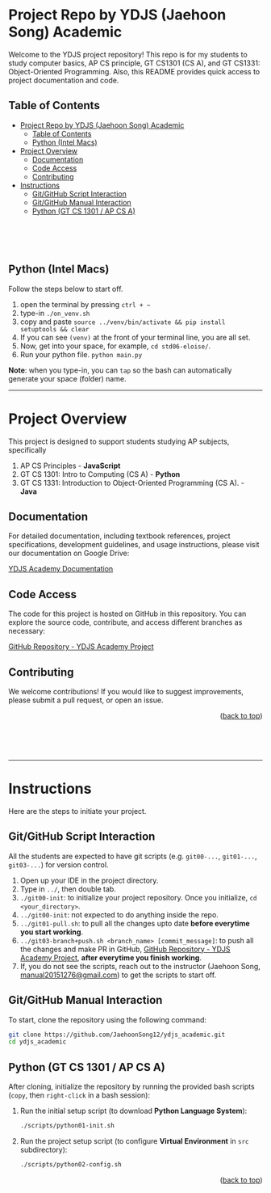 <!-- 
 @requires
 1. VSCode extension: Markdown Preview Enhanced
 2. Shortcut: 'Ctrl/Command' + 'Shift' + 'V'
 3. Split: Drag to right (->)

 @requires
 1. VSCode extension: Markdown All in One
 2. `File` > `Preferences` > `Keyboard Shortcuts`
 3. toggle code span > `Ctrl + '`
 4. toggle code block > `Ctrl + Shift + '`

 @usage
 1. End of Proof (Q.E.D.): <div style="text-align: right;">&#11035;</div>
 2. End of Each Section: 

     <br /><br /><br />

     ---



     <p align="right">(<a href="#readme-top">back to top</a>)</p>
     

 3. ![image_title_](images/imagefile.png)
 4. [url_title](URL)
 -->
<!-- Anchor Tag (Object) for "back to top" -->
<a id="readme-top"></a> 



# Project Repo by YDJS (Jaehoon Song) Academic
Welcome to the YDJS project repository! This repo is for my students to study computer basics, AP CS principle, GT CS1301 (CS A), and GT CS1331: Object-Oriented Programming. Also, this README provides quick access to project documentation and code.



## Table of Contents
- [Project Repo by YDJS (Jaehoon Song) Academic](#project-repo-by-ydjs-jaehoon-song-academic)
  - [Table of Contents](#table-of-contents)
  - [Python (Intel Macs)](#python-intel-macs)
- [Project Overview](#project-overview)
  - [Documentation](#documentation)
  - [Code Access](#code-access)
  - [Contributing](#contributing)
- [Instructions](#instructions)
  - [Git/GitHub Script Interaction](#gitgithub-script-interaction)
  - [Git/GitHub Manual Interaction](#gitgithub-manual-interaction)
  - [Python (GT CS 1301 / AP CS A)](#python-gt-cs-1301--ap-cs-a)













<br /><br /><br />




## Python (Intel Macs)
Follow the steps below to start off.
1. open the terminal by pressing `ctrl + ~`
2. type-in `./on_venv.sh`
3. copy and paste `source ../venv/bin/activate && pip install setuptools && clear`
4. If you can see `(venv)` at the front of your terminal line, you are all set.
5. Now, get into your space, for example, `cd std06-eloise/`.
6. Run your python file. `python main.py`

**Note**: when you type-in, you can `tap` so the bash can automatically generate your space (folder) name.







---

# Project Overview
This project is designed to support students studying AP subjects, specifically 
1. AP CS Principles - **JavaScript**
2. GT CS 1301: Intro to Computing (CS A) - **Python**
3. GT CS 1331: Introduction to Object-Oriented Programming (CS A). - **Java**


## Documentation

For detailed documentation, including textbook references, project specifications, development guidelines, and usage instructions, please visit our documentation on Google Drive:

[YDJS Academy Documentation](https://drive.google.com/drive/folders/1quzaFGCofImVVMIplGbBr-Biqa3eWYgq?usp=drive_link)

## Code Access

The code for this project is hosted on GitHub in this repository. You can explore the source code, contribute, and access different branches as necessary:

[GitHub Repository - YDJS Academy Project](https://github.com/JaehoonSong12/ydjs_academic)

## Contributing

We welcome contributions! If you would like to suggest improvements, please submit a pull request, or open an issue.


<p align="right">(<a href="#readme-top">back to top</a>)</p>










<br /><br /><br />

---

# Instructions
Here are the steps to initiate your project.

## Git/GitHub Script Interaction
All the students are expected to have git scripts (e.g. `git00-...`, `git01-...`, `git03-...`) for version control. 
1. Open up your IDE in the project directory.
2. Type in `../`, then double tab.
3. `./git00-init`: to initialize your project repository. Once you initialize, `cd <your_directory>`.
4. `../git00-init`: not expected to do anything inside the repo.
5. `../git01-pull.sh`: to pull all the changes upto date **before everytime you start working**.
6. `../git03-branch+push.sh <branch_name> [commit_message]`: to push all the changes and make PR in GitHub, [GitHub Repository - YDJS Academy Project](https://github.com/JaehoonSong12/ydjs_academic), **after everytime you finish working**.
7. If, you do not see the scripts, reach out to the instructor (Jaehoon Song, manual20151276@gmail.com) to get the scripts to start off.



## Git/GitHub Manual Interaction
To start, clone the repository using the following command:
```bash
git clone https://github.com/JaehoonSong12/ydjs_academic.git
cd ydjs_academic
```




## Python (GT CS 1301 / AP CS A)
After cloning, initialize the repository by running the provided bash scripts (`copy`, then `right-click` in a bash session):
1. Run the initial setup script (to download **Python Language System**):
   ```bash
   ./scripts/python01-init.sh
   ```
2. Run the project setup script (to configure **Virtual Environment** in `src` subdirectory):
   ```bash
   ./scripts/python02-config.sh
   ```


<p align="right">(<a href="#readme-top">back to top</a>)</p>
